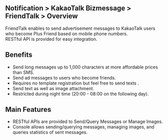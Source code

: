 ## Notification > KakaoTalk Bizmessage > FriendTalk > Overview

FriendTalk enables to send advertisement messages to KakaoTalk users who become Plus Friend based on mobile phone numbers.  
RESTful API is provided for easy integration.

## Benefits
* Send long messages up to 1,000 characters at more affordable prices than SMS.
* Send ad messages to users who become friends.
* Requires no template registration but feel free to send texts .
* Send text as well as image attachment.
* Restricted during night time (20:00 - 08:00 on the following day).

## Main Features
* RESTful APIs are provided to Send/Query Messages or Manage Images.
* Console allows sending/querying messages, managing images, and queries statistics of sent messages.    
